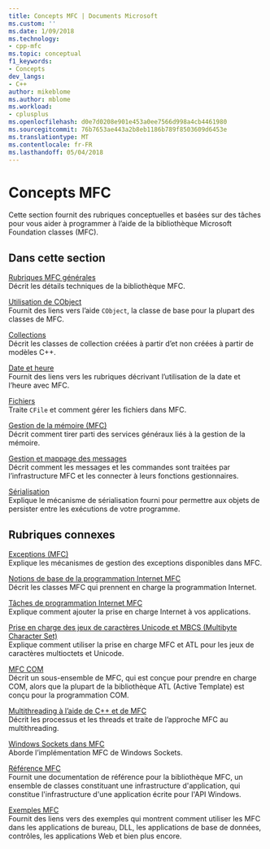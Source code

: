 ```yaml
---
title: Concepts MFC | Documents Microsoft
ms.custom: ''
ms.date: 1/09/2018
ms.technology:
- cpp-mfc
ms.topic: conceptual
f1_keywords:
- Concepts
dev_langs:
- C++
author: mikeblome
ms.author: mblome
ms.workload:
- cplusplus
ms.openlocfilehash: d0e7d0208e901e453a0ee7566d998a4cb4461980
ms.sourcegitcommit: 76b7653ae443a2b8eb1186b789f8503609d6453e
ms.translationtype: MT
ms.contentlocale: fr-FR
ms.lasthandoff: 05/04/2018
---
```

# <a name="mfc-concepts"></a>Concepts MFC

Cette section fournit des rubriques conceptuelles et basées sur des tâches pour vous aider à programmer à l’aide de la bibliothèque Microsoft Foundation classes (MFC).

## <a name="in-this-section"></a>Dans cette section

[Rubriques MFC générales](../mfc/general-mfc-topics.md)  
Décrit les détails techniques de la bibliothèque MFC.

[Utilisation de CObject](../mfc/using-cobject.md)  
Fournit des liens vers l’aide `CObject`, la classe de base pour la plupart des classes de MFC.

[Collections](../mfc/collections.md)  
Décrit les classes de collection créées à partir d’et non créées à partir de modèles C++.

[Date et heure](../atl-mfc-shared/date-and-time.md)  
Fournit des liens vers les rubriques décrivant l’utilisation de la date et l’heure avec MFC.

[Fichiers](../mfc/files-in-mfc.md)  
Traite `CFile` et comment gérer les fichiers dans MFC.

[Gestion de la mémoire (MFC)](../mfc/memory-management.md)  
Décrit comment tirer parti des services généraux liés à la gestion de la mémoire.

[Gestion et mappage des messages](../mfc/message-handling-and-mapping.md)  
Décrit comment les messages et les commandes sont traitées par l’infrastructure MFC et les connecter à leurs fonctions gestionnaires.

[Sérialisation](../mfc/serialization-in-mfc.md)  
Explique le mécanisme de sérialisation fourni pour permettre aux objets de persister entre les exécutions de votre programme.

## <a name="related-sections"></a>Rubriques connexes

[Exceptions (MFC)](../mfc/exception-handling-in-mfc.md)  
Explique les mécanismes de gestion des exceptions disponibles dans MFC.

[Notions de base de la programmation Internet MFC](../mfc/mfc-internet-programming-basics.md)  
Décrit les classes MFC qui prennent en charge la programmation Internet.

[Tâches de programmation Internet MFC](../mfc/mfc-internet-programming-tasks.md)  
Explique comment ajouter la prise en charge Internet à vos applications.

[Prise en charge des jeux de caractères Unicode et MBCS (Multibyte Character Set)](../atl-mfc-shared/unicode-and-multibyte-character-set-mbcs-support.md)  
Explique comment utiliser la prise en charge MFC et ATL pour les jeux de caractères multioctets et Unicode.

[MFC COM](../mfc/mfc-com.md)  
Décrit un sous-ensemble de MFC, qui est conçue pour prendre en charge COM, alors que la plupart de la bibliothèque ATL (Active Template) est conçu pour la programmation COM.

[Multithreading à l’aide de C++ et de MFC](../parallel/multithreading-with-cpp-and-mfc.md)  
Décrit les processus et les threads et traite de l’approche MFC au multithreading.

[Windows Sockets dans MFC](../mfc/windows-sockets.md)  
Aborde l’implémentation MFC de Windows Sockets.

[Référence MFC](../mfc/mfc-desktop-applications.md)  
Fournit une documentation de référence pour la bibliothèque MFC, un ensemble de classes constituant une infrastructure d'application, qui constitue l'infrastructure d'une application écrite pour l'API Windows.

[Exemples MFC](../visual-cpp-samples.md)  
Fournit des liens vers des exemples qui montrent comment utiliser les MFC dans les applications de bureau, DLL, les applications de base de données, contrôles, les applications Web et bien plus encore.
